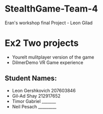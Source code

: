 # StealthGame-Team-4
Eran's workshop final Project - Leon Gilad

# Ex2 Two projects
* YoureIt mulitplayer version of the game
* DilmerDemo VR Game experience
## Student Names:
* Leon Gershkovich 207603846
* Gil-Ad Shay 212917652
* Timor Gabriel _______
* Neil Pesach _________
